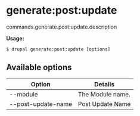 # generate:post:update
commands.generate.post:update.description

**Usage:**
```
$ drupal generate:post:update [options]
```

## Available options
Option | Details
-------|-------------
--module | The Module name.
--post-update-name | Post Update Name
